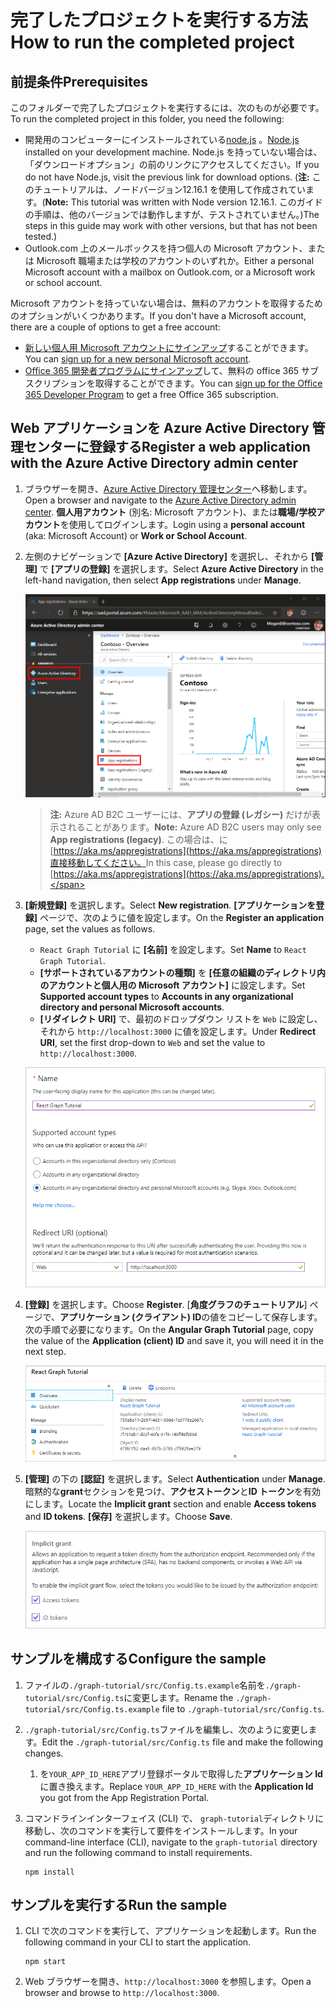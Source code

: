 # <a name="how-to-run-the-completed-project"></a><span data-ttu-id="08f47-101">完了したプロジェクトを実行する方法</span><span class="sxs-lookup"><span data-stu-id="08f47-101">How to run the completed project</span></span>

## <a name="prerequisites"></a><span data-ttu-id="08f47-102">前提条件</span><span class="sxs-lookup"><span data-stu-id="08f47-102">Prerequisites</span></span>

<span data-ttu-id="08f47-103">このフォルダーで完了したプロジェクトを実行するには、次のものが必要です。</span><span class="sxs-lookup"><span data-stu-id="08f47-103">To run the completed project in this folder, you need the following:</span></span>

- <span data-ttu-id="08f47-104">開発用のコンピューターにインストールされている[node.js](https://nodejs.org) 。</span><span class="sxs-lookup"><span data-stu-id="08f47-104">[Node.js](https://nodejs.org) installed on your development machine.</span></span> <span data-ttu-id="08f47-105">Node.js を持っていない場合は、「ダウンロードオプション」の前のリンクにアクセスしてください。</span><span class="sxs-lookup"><span data-stu-id="08f47-105">If you do not have Node.js, visit the previous link for download options.</span></span> <span data-ttu-id="08f47-106">(**注:** このチュートリアルは、ノードバージョン12.16.1 を使用して作成されています。</span><span class="sxs-lookup"><span data-stu-id="08f47-106">(**Note:** This tutorial was written with Node version 12.16.1.</span></span> <span data-ttu-id="08f47-107">このガイドの手順は、他のバージョンでは動作しますが、テストされていません。)</span><span class="sxs-lookup"><span data-stu-id="08f47-107">The steps in this guide may work with other versions, but that has not been tested.)</span></span>
- <span data-ttu-id="08f47-108">Outlook.com 上のメールボックスを持つ個人の Microsoft アカウント、または Microsoft 職場または学校のアカウントのいずれか。</span><span class="sxs-lookup"><span data-stu-id="08f47-108">Either a personal Microsoft account with a mailbox on Outlook.com, or a Microsoft work or school account.</span></span>

<span data-ttu-id="08f47-109">Microsoft アカウントを持っていない場合は、無料のアカウントを取得するためのオプションがいくつかあります。</span><span class="sxs-lookup"><span data-stu-id="08f47-109">If you don't have a Microsoft account, there are a couple of options to get a free account:</span></span>

- <span data-ttu-id="08f47-110">[新しい個人用 Microsoft アカウントにサインアップ](https://signup.live.com/signup?wa=wsignin1.0&rpsnv=12&ct=1454618383&rver=6.4.6456.0&wp=MBI_SSL_SHARED&wreply=https://mail.live.com/default.aspx&id=64855&cbcxt=mai&bk=1454618383&uiflavor=web&uaid=b213a65b4fdc484382b6622b3ecaa547&mkt=E-US&lc=1033&lic=1)することができます。</span><span class="sxs-lookup"><span data-stu-id="08f47-110">You can [sign up for a new personal Microsoft account](https://signup.live.com/signup?wa=wsignin1.0&rpsnv=12&ct=1454618383&rver=6.4.6456.0&wp=MBI_SSL_SHARED&wreply=https://mail.live.com/default.aspx&id=64855&cbcxt=mai&bk=1454618383&uiflavor=web&uaid=b213a65b4fdc484382b6622b3ecaa547&mkt=E-US&lc=1033&lic=1).</span></span>
- <span data-ttu-id="08f47-111">[Office 365 開発者プログラムにサインアップ](https://developer.microsoft.com/office/dev-program)して、無料の office 365 サブスクリプションを取得することができます。</span><span class="sxs-lookup"><span data-stu-id="08f47-111">You can [sign up for the Office 365 Developer Program](https://developer.microsoft.com/office/dev-program) to get a free Office 365 subscription.</span></span>

## <a name="register-a-web-application-with-the-azure-active-directory-admin-center"></a><span data-ttu-id="08f47-112">Web アプリケーションを Azure Active Directory 管理センターに登録する</span><span class="sxs-lookup"><span data-stu-id="08f47-112">Register a web application with the Azure Active Directory admin center</span></span>

1. <span data-ttu-id="08f47-113">ブラウザーを開き、[Azure Active Directory 管理センター](https://aad.portal.azure.com)へ移動します。</span><span class="sxs-lookup"><span data-stu-id="08f47-113">Open a browser and navigate to the [Azure Active Directory admin center](https://aad.portal.azure.com).</span></span> <span data-ttu-id="08f47-114">**個人用アカウント** (別名: Microsoft アカウント)、または**職場/学校アカウント**を使用してログインします。</span><span class="sxs-lookup"><span data-stu-id="08f47-114">Login using a **personal account** (aka: Microsoft Account) or **Work or School Account**.</span></span>

1. <span data-ttu-id="08f47-115">左側のナビゲーションで **[Azure Active Directory]** を選択し、それから **[管理]** で **[アプリの登録]** を選択します。</span><span class="sxs-lookup"><span data-stu-id="08f47-115">Select **Azure Active Directory** in the left-hand navigation, then select **App registrations** under **Manage**.</span></span>

    ![<span data-ttu-id="08f47-116">アプリの登録のスクリーンショット</span><span class="sxs-lookup"><span data-stu-id="08f47-116">A screenshot of the App registrations</span></span> ](/tutorial/images/aad-portal-app-registrations.png)

    > <span data-ttu-id="08f47-117">**注:** Azure AD B2C ユーザーには、**アプリの登録 (レガシー)** だけが表示されることがあります。</span><span class="sxs-lookup"><span data-stu-id="08f47-117">**Note:** Azure AD B2C users may only see **App registrations (legacy)**.</span></span> <span data-ttu-id="08f47-118">この場合は、に[https://aka.ms/appregistrations](https://aka.ms/appregistrations)直接移動してください。</span><span class="sxs-lookup"><span data-stu-id="08f47-118">In this case, please go directly to [https://aka.ms/appregistrations](https://aka.ms/appregistrations).</span></span>

1. <span data-ttu-id="08f47-119">**[新規登録]** を選択します。</span><span class="sxs-lookup"><span data-stu-id="08f47-119">Select **New registration**.</span></span> <span data-ttu-id="08f47-120">**[アプリケーションを登録]** ページで、次のように値を設定します。</span><span class="sxs-lookup"><span data-stu-id="08f47-120">On the **Register an application** page, set the values as follows.</span></span>

    - <span data-ttu-id="08f47-121">`React Graph Tutorial` に **[名前]** を設定します。</span><span class="sxs-lookup"><span data-stu-id="08f47-121">Set **Name** to `React Graph Tutorial`.</span></span>
    - <span data-ttu-id="08f47-122">**[サポートされているアカウントの種類]** を **[任意の組織のディレクトリ内のアカウントと個人用の Microsoft アカウント]** に設定します。</span><span class="sxs-lookup"><span data-stu-id="08f47-122">Set **Supported account types** to **Accounts in any organizational directory and personal Microsoft accounts**.</span></span>
    - <span data-ttu-id="08f47-123">**[リダイレクト URI]** で、最初のドロップダウン リストを `Web` に設定し、それから `http://localhost:3000` に値を設定します。</span><span class="sxs-lookup"><span data-stu-id="08f47-123">Under **Redirect URI**, set the first drop-down to `Web` and set the value to `http://localhost:3000`.</span></span>

    ![[アプリケーションを登録する] ページのスクリーンショット](/tutorial/images/aad-register-an-app.png)

1. <span data-ttu-id="08f47-125">**[登録]** を選択します。</span><span class="sxs-lookup"><span data-stu-id="08f47-125">Choose **Register**.</span></span> <span data-ttu-id="08f47-126">[**角度グラフのチュートリアル**] ページで、**アプリケーション (クライアント) ID**の値をコピーして保存します。次の手順で必要になります。</span><span class="sxs-lookup"><span data-stu-id="08f47-126">On the **Angular Graph Tutorial** page, copy the value of the **Application (client) ID** and save it, you will need it in the next step.</span></span>

    ![新しいアプリ登録のアプリケーション ID のスクリーンショット](/tutorial/images/aad-application-id.png)

1. <span data-ttu-id="08f47-128">**[管理]** の下の **[認証]** を選択します。</span><span class="sxs-lookup"><span data-stu-id="08f47-128">Select **Authentication** under **Manage**.</span></span> <span data-ttu-id="08f47-129">暗黙的な**grant**セクションを見つけ、**アクセストークン**と**ID トークン**を有効にします。</span><span class="sxs-lookup"><span data-stu-id="08f47-129">Locate the **Implicit grant** section and enable **Access tokens** and **ID tokens**.</span></span> <span data-ttu-id="08f47-130">**[保存]** を選択します。</span><span class="sxs-lookup"><span data-stu-id="08f47-130">Choose **Save**.</span></span>

    ![[暗黙的な許可] セクションのスクリーンショット](/tutorial/images/aad-implicit-grant.png)

## <a name="configure-the-sample"></a><span data-ttu-id="08f47-132">サンプルを構成する</span><span class="sxs-lookup"><span data-stu-id="08f47-132">Configure the sample</span></span>

1. <span data-ttu-id="08f47-133">ファイルの`./graph-tutorial/src/Config.ts.example`名前を`./graph-tutorial/src/Config.ts`に変更します。</span><span class="sxs-lookup"><span data-stu-id="08f47-133">Rename the `./graph-tutorial/src/Config.ts.example` file to `./graph-tutorial/src/Config.ts`.</span></span>
1. <span data-ttu-id="08f47-134">`./graph-tutorial/src/Config.ts`ファイルを編集し、次のように変更します。</span><span class="sxs-lookup"><span data-stu-id="08f47-134">Edit the `./graph-tutorial/src/Config.ts` file and make the following changes.</span></span>
    1. <span data-ttu-id="08f47-135">を`YOUR_APP_ID_HERE`アプリ登録ポータルで取得した**アプリケーション Id**に置き換えます。</span><span class="sxs-lookup"><span data-stu-id="08f47-135">Replace `YOUR_APP_ID_HERE` with the **Application Id** you got from the App Registration Portal.</span></span>
1. <span data-ttu-id="08f47-136">コマンドラインインターフェイス (CLI) で、 `graph-tutorial`ディレクトリに移動し、次のコマンドを実行して要件をインストールします。</span><span class="sxs-lookup"><span data-stu-id="08f47-136">In your command-line interface (CLI), navigate to the `graph-tutorial` directory and run the following command to install requirements.</span></span>

    ```Shell
    npm install
    ```

## <a name="run-the-sample"></a><span data-ttu-id="08f47-137">サンプルを実行する</span><span class="sxs-lookup"><span data-stu-id="08f47-137">Run the sample</span></span>

1. <span data-ttu-id="08f47-138">CLI で次のコマンドを実行して、アプリケーションを起動します。</span><span class="sxs-lookup"><span data-stu-id="08f47-138">Run the following command in your CLI to start the application.</span></span>

    ```Shell
    npm start
    ```

1. <span data-ttu-id="08f47-139">Web ブラウザーを開き、`http://localhost:3000` を参照します。</span><span class="sxs-lookup"><span data-stu-id="08f47-139">Open a browser and browse to `http://localhost:3000`.</span></span>
